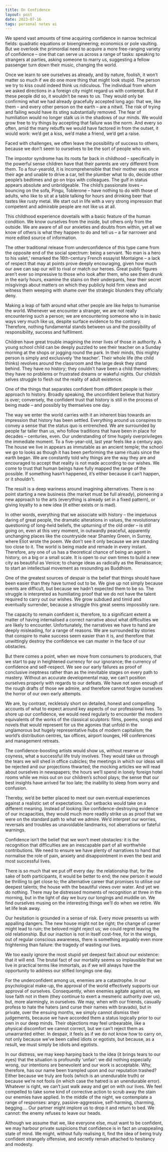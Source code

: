 ```yaml
---
title: On Confidence
layout: post
date: 2023-07-16
tags: personal notes ai
---
```

<p style="color: rgb(26, 26, 26)" class="body"><span>We spend vast amounts of time acquiring confidence in narrow technical fields: quadratic equations or bioengineering; economics or pole vaulting. But we overlook the primordial need to acquire a more free-ranging variety of confidence – one that can serve us across a range of tasks: speaking to strangers at parties, asking someone to marry us, suggesting a fellow passenger turn down their music, changing the world.</span></p><p class="body"><span>Once we learn to see ourselves as already, and by nature, foolish, it won’t matter so much if we do one more thing that might look stupid. The person we try to kiss could indeed think us ridiculous. The individual from whom we asked directions in a foreign city might regard us with contempt. But if these people did so, it wouldn’t be news to us. They would only be confirming what we had already gracefully accepted long ago: that we, like them – and every other person on the earth – are a nitwit. The risk of trying and failing would have its sting substantially removed. The fear of humiliation would no longer stalk us in the shadows of our minds. We would grow free to try things by accepting that failure was the norm. And every so often, amid the many rebuffs we would have factored in from the outset, it would work: we’d get a kiss, we’d make a friend, we’d get a raise.</span></p><p class="body"><span>Faced with challenges, we often leave the possibility of success to others, because we don’t seem to ourselves to be the sort of people who win.</span></p><p class="body"><span>The impostor syndrome has its roots far back in childhood – specifically in the powerful sense children have that their parents are very different from them. To a four-yearold, it is incomprehensible that their mother was once their age and unable to drive a car, tell the plumber what to do, decide other people’s bedtimes and go on trips with colleagues. The gulf in status appears absolute and unbridgeable. The child’s passionate loves – bouncing on the sofa, Pingu, Toblerone – have nothing to do with those of adults, who like to sit at a table talking for hours and drinking beer that tastes like rusty metal. We start out in life with a very strong impression that competent and admirable people are not like us at all.</span></p><p class="body"><span>This childhood experience dovetails with a basic feature of the human condition. We know ourselves from the inside, but others only from the outside. We are aware of all our anxieties and doubts from within, yet all we know of others is what they happen to do and tell us – a far narrower and more edited source of information.</span></p><p class="body"><span>The other traditional release from underconfidence of this type came from the opposite end of the social spectrum: being a servant. ‘No man is a hero to his valet,’ remarked the 16th-century French essayist Montaigne – a lack of respect that may at points prove deeply encouraging, given how much our awe can sap our will to rival or match our heroes. Great public figures aren’t ever so impressive to those who look after them, who see them drunk in the early hours, examine the stains on their underpants, hear their secret misgivings about matters on which they publicly hold firm views and witness them weeping with shame over the strategic blunders they officially deny.</span></p><p class="body"><span>Making a leap of faith around what other people are like helps to humanise the world. Whenever we encounter a stranger, we are not really encountering such a person; we are encountering someone who is in basic ways very much like us, despite surface evidence to the contrary. Therefore, nothing fundamental stands between us and the possibility of responsibility, success and fulfilment.</span></p><p class="body"><span>Children have great trouble imagining the inner lives of those in authority. A young school child can be deeply puzzled to see their teacher on a Sunday morning at the shops or jogging round the park. In their minds, this mighty person is simply and exclusively ‘the teacher’. Their whole life (the child thinks) revolves around the classroom and the large desk they stand behind. They have no history; they couldn’t have been a child themselves; they have no problems or frustrated dreams or wakeful nights. Our childish selves struggle to flesh out the reality of adult existence.</span></p><p class="body"><span>One of the things that separates confident from diffident people is their approach to history. Broadly speaking, the unconfident believe that history is over; conversely, the confident trust that history is still in the process of being made – and possibly by themselves one day.</span></p><p class="body"><span>The way we enter the world carries with it an inherent bias towards an impression that history has been settled. Everything around us conspires to convey a sense that the status quo is entrenched. We are surrounded by people far taller than us, who follow traditions that have been in place for decades – centuries, even. Our understanding of time hugely overprivileges the immediate moment. To a five-year-old, last year feels like a century ago. The house we live in appears as immutable as an ancient temple; the school we go to looks as though it has been performing the same rituals since the earth began. We are constantly told why things are the way they are and encouraged to accept that reality is not made according to our wishes. We come to trust that human beings have fully mapped the range of the possible. If something hasn’t happened, it’s either because it can’t happen, or it shouldn’t.</span></p><p class="body"><span>The result is a deep wariness around imagining alternatives. There is no point starting a new business (the market must be full already), pioneering a new approach to the arts (everything is already set in a fixed pattern), or giving loyalty to a new idea (it either exists or is mad).</span></p><p class="body"><span>In other words, everything that we associate with history – the impetuous daring of great people, the dramatic alterations in values, the revolutionary questioning of long-held beliefs, the upturning of the old order – is still going on, even at this very moment, in outwardly peaceful, apparently unchanging places like the countryside near Shamley Green, in Surrey, where Eliot wrote the poem. We don’t see it only because we are standing too close to it. The world is being made and remade in every instant. Therefore, any one of us has a theoretical chance of being an agent in history, on a big or a small scale. It is open to our own times to build a new city as beautiful as Venice; to change ideas as radically as the Renaissance; to start an intellectual movement as resounding as Buddhism.</span></p><p class="body"><span>One of the greatest sources of despair is the belief that things should have been easier than they have turned out to be. We give up not simply because events are difficult, but because we hadn’t expected them to be so. The struggle is interpreted as humiliating proof that we do not have the talent required to carry out our wishes. We grow subdued and timid and eventually surrender, because a struggle this great seems impossibly rare.</span></p><p class="body"><span>The capacity to remain confident is, therefore, to a significant extent a matter of having internalised a correct narrative about what difficulties we are likely to encounter. Unfortunately, the narratives we have to hand are deeply misleading, for a range of reasons. We are surrounded by stories that conspire to make success seem easier than it is, and therefore that unwittingly destroy the confidence we can muster in the face of our obstacles.</span></p><p class="body"><span>But there comes a point, when we move from consumers to producers, that we start to pay in heightened currency for our ignorance; the currency of confidence and self-respect. We see our early failures as proof of conclusive ineptness rather than as the inevitable stages on every path to mastery. Without an accurate developmental map, we can’t position ourselves properly with regards to our defeats. We have not seen enough of the rough drafts of those we admire, and therefore cannot forgive ourselves the horror of our own early attempts.</span></p><p class="body"><span>We are, by contrast, recklessly short on detailed, honest and compelling accounts of what to expect around key aspects of our professional lives. To shore up our confidence, we would need regularly to encounter the modern equivalents of the works of the classical sculptors: films, poems, songs and novels that would represent for us the agonies that unfold in the unglamorous but hugely representative hubs of modern capitalism; the world’s distribution centres, tax offices, airport lounges, HR conferences and management retreats.</span></p><p class="body"><span>The confidence-boosting artists would show us, without reserve or coyness, what a successful life truly involves. They would take us through the tears we will shed in office cubicles; the meetings in which our ideas will be rejected and our projections thwarted; the mocking articles we will read about ourselves in newspapers; the hours we’ll spend in lonely foreign hotel rooms while we miss out on our children’s school plays; the sense that our best insights have arrived far too late; the inability to sleep from worry and confusion.</span></p><p class="body"><span>Thereby, we’d be better placed to meet our own eventual experiences against a realistic set of expectations. Our setbacks would take on a different meaning. Instead of looking like confidence-destroying evidence of our incapacities, they would much more readily strike us as proof that we were on the standard path to what we admire. We’d interpret our worries, reversals and troubles as unavoidable landmarks, not aberrations or fateful warnings.</span></p><p class="body"><span>Confidence isn’t the belief that we won’t meet obstacles: it is the recognition that difficulties are an inescapable part of all worthwhile contributions. We need to ensure we have plenty of narratives to hand that normalise the role of pain, anxiety and disappointment in even the best and most successful lives.</span></p><p class="body"><span>There is so much that we put off every day: the relationship that, for the sake of both participants, it would be better to end; the new person it would be thrilling to get close to; the alternative career that promises to utilise our deepest talents; the house with the beautiful views over water. And yet we do nothing. There may be distressed moments of recognition at three in the morning, but in the light of day we bury our longings and muddle on. We find ourselves musing on the interesting things we’ll do when we retire. We let life leak away.</span></p><p class="body"><span>Our hesitation is grounded in a sense of risk. Every move presents us with appalling dangers. The new house might not be right; the change of career might lead to ruin; the beloved might reject us; we could regret leaving the old relationship. But our inaction is not in itself cost-free, for in the wings, out of regular conscious awareness, there is something arguably even more frightening than failure: the tragedy of wasting our lives.</span></p><p class="body"><span>We too easily ignore the most stupid yet deepest fact about our existence: that it will end. The brutal fact of our mortality seems so implausible that we live in practical terms like immortals, as if we will always have the opportunity to address our stifled longings one day.</span></p><p class="body"><span>For the underconfident among us, enemies are a catastrophe. In our psychological make-up, the approval of the world effectively supports our approval of ourselves. Consequently, when enemies agitate against us, we lose faith not in them (they continue to exert a mesmeric authority over us), but, more alarmingly, in ourselves. We may, when with our friends, casually profess to hate the haters (and curse their names with bravado), but in private, over the ensuing months, we simply cannot dismiss their judgements, because we have accorded them a status logically prior to our own in our deep minds. Their objections may feel unbearable, like a physical discomfort we cannot correct, but we can’t reject them as unwarranted either. In despair, it feels as if we do not know how to carry on, not only because we’ve been called idiots or egotists, but because, as a result, we must simply be idiots and egotists.</span></p><p class="body"><span>In our distress, we may keep harping back to the idea (it brings tears to our eyes) that the situation is profoundly ‘unfair’: we did nothing especially wrong, our intentions are benevolent and our work is acceptable. Why, therefore, has our name been trampled upon and our reputation trashed? Either because we truly are fools (which is an unendurable truth) or because we’re not fools (in which case the hatred is an unendurable error). Whatever is right, we can’t just walk away and get on with our lives. We feel compelled to take some kind of corrective action to scrub away the stain our enemies have applied. In the middle of the night, we contemplate a range of responses: angry, passive-aggressive, self-harming, charming, begging.... Our partner might implore us to drop it and return to bed. We cannot: the enemy refuses to leave our heads.</span></p><p class="body"><span>Although we assume that we, like everyone else, must want to be confident, we may harbour private suspicions that confidence is in fact an unappealing state of mind. We might, without fully realising it, find the idea of being truly confident strangely offensive, and secretly remain attached to hesitancy and modesty.</span></p><p class="body"></p>